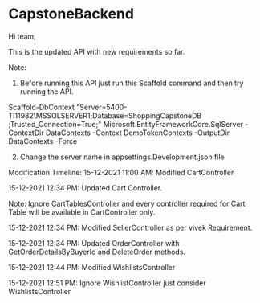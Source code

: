 # CapstoneBackend

Hi team,

This is the updated API with new requirements so far.

Note:
1. Before running this API just run this Scaffold command and then try running the API.

Scaffold-DbContext "Server=5400-TI11982\MSSQLSERVER1;Database=ShoppingCapstoneDB ;Trusted_Connection=True;" 
Microsoft.EntityFrameworkCore.SqlServer -ContextDir DataContexts -Context DemoTokenContexts -OutputDir DataContexts -Force

2. Change the server name in appsettings.Development.json file

Modification Timeline:
15-12-2021 11:00 AM: Modified CartController

15-12-2021 12:34 PM: Updated Cart Controller.

  Note:
  Ignore CartTablesController and every controller required for Cart Table will be available in CartController only.
  
15-12-2021 12:34 PM: Modified SellerController as per vivek Requirement.

15-12-2021 12:34 PM: Updated OrderController with GetOrderDetailsByBuyerId and DeleteOrder methods.

15-12-2021 12:44 PM: Modified WishlistsController

15-12-2021 12:51 PM: Ignore WishlistController just consider WishlistsController
